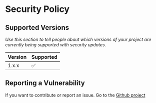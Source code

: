 # Security Policy

## Supported Versions

*Use this section to tell people about which versions of your project are currently being supported with security updates.*

| Version | Supported          |
|---------| ------------------ |
| 1.x.x   | :white_check_mark: |

## Reporting a Vulnerability

If you want to contribute or report an issue. Go to the [Github project](https://github.com/nerdcel/kirby3-responsive-images/issues)
